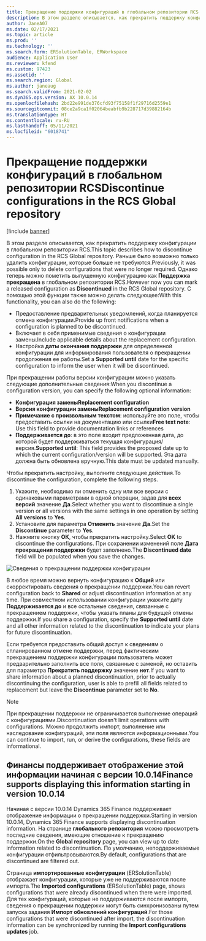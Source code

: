 ```yaml
---
title: Прекращение поддержки конфигураций в глобальном репозитории RCS
description: В этом разделе описывается, как прекратить поддержку конфигураций в глобальном репозитории RCS.
author: JaneA07
ms.date: 02/17/2021
ms.topic: article
ms.prod: ''
ms.technology: ''
ms.search.form: ERSolutionTable, ERWorkspace
audience: Application User
ms.reviewer: kfend
ms.custom: 97423
ms.assetid: ''
ms.search.region: Global
ms.author: janeaug
ms.search.validFrom: 2021-02-02
ms.dyn365.ops.version: AX 10.0.14
ms.openlocfilehash: 2bd22e991de376cfd93f75158f1f29716d2559e1
ms.sourcegitcommit: 08ce2a9ca1f02064beabfb9b228717d39882164b
ms.translationtype: HT
ms.contentlocale: ru-RU
ms.lasthandoff: 05/11/2021
ms.locfileid: "6018741"
---
```

# <a name="discontinue-configurations-in-the-rcs-global-repository"></a><span data-ttu-id="0a1c8-103">Прекращение поддержки конфигураций в глобальном репозитории RCS</span><span class="sxs-lookup"><span data-stu-id="0a1c8-103">Discontinue configurations in the RCS Global repository</span></span>

[!include [banner](../includes/banner.md)]

<span data-ttu-id="0a1c8-104">В этом разделе описывается, как прекратить поддержку конфигурации в глобальном репозитории RCS.</span><span class="sxs-lookup"><span data-stu-id="0a1c8-104">This topic describes how to discontinue configuration in the RCS Global repository.</span></span> <span data-ttu-id="0a1c8-105">Раньше было возможно только удалить конфигурации, которые больше не требуются.</span><span class="sxs-lookup"><span data-stu-id="0a1c8-105">Previously, it was possible only to delete configurations that were no longer required.</span></span> <span data-ttu-id="0a1c8-106">Однако теперь можно пометить выпущенную конфигурацию как **Поддержка прекращена** в глобальном репозитории RCS.</span><span class="sxs-lookup"><span data-stu-id="0a1c8-106">However now you can mark a released configuration as **Discontinued** in the RCS Global repository.</span></span> <span data-ttu-id="0a1c8-107">С помощью этой функции также можно делать следующее:</span><span class="sxs-lookup"><span data-stu-id="0a1c8-107">With this functionality, you can also do the following:</span></span> 
 
 - <span data-ttu-id="0a1c8-108">Предоставление предварительных уведомлений, когда планируется отмена конфигурации.</span><span class="sxs-lookup"><span data-stu-id="0a1c8-108">Provide up front notifications when a configuration is planned to be discontinued.</span></span>
 - <span data-ttu-id="0a1c8-109">Включает в себя применимые сведения о конфигурации замены.</span><span class="sxs-lookup"><span data-stu-id="0a1c8-109">Include applicable details about the replacement configuration.</span></span>
 - <span data-ttu-id="0a1c8-110">Настройка **даты окончания поддержки** для определенной конфигурации для информирования пользователя о прекращении продолжения ее работы.</span><span class="sxs-lookup"><span data-stu-id="0a1c8-110">Set a **Supported until** date for the specific configuration to inform the user when it will be discontinued.</span></span>

<span data-ttu-id="0a1c8-111">При прекращении работы версии конфигурации можно указать следующие дополнительные сведения:</span><span class="sxs-lookup"><span data-stu-id="0a1c8-111">When you discontinue a configuration version, you can specify the following optional information:</span></span>

  - <span data-ttu-id="0a1c8-112">**Конфигурация замены**</span><span class="sxs-lookup"><span data-stu-id="0a1c8-112">**Replacement configuration**</span></span>
  - <span data-ttu-id="0a1c8-113">**Версия конфигурации замены**</span><span class="sxs-lookup"><span data-stu-id="0a1c8-113">**Replacement configuration version**</span></span>
  - <span data-ttu-id="0a1c8-114">**Примечание с произвольным текстом**: используйте это поле, чтобы предоставить ссылки на документацию или ссылки</span><span class="sxs-lookup"><span data-stu-id="0a1c8-114">**Free text note**: Use this field to provide documentation links or references</span></span>
  - <span data-ttu-id="0a1c8-115">**Поддерживается до**: в это поле входит предложенная дата, до которой будет поддерживаться текущая конфигурация/версия.</span><span class="sxs-lookup"><span data-stu-id="0a1c8-115">**Supported until**: This field provides the proposed date up to which the current configuration/version will be supported.</span></span> <span data-ttu-id="0a1c8-116">Эта дата должна быть обновлена вручную.</span><span class="sxs-lookup"><span data-stu-id="0a1c8-116">This date must be updated manually.</span></span>
  
<span data-ttu-id="0a1c8-117">Чтобы прекратить настройку, выполните следующие действия.</span><span class="sxs-lookup"><span data-stu-id="0a1c8-117">To discontinue the configuration, complete the following steps.</span></span> 

1. <span data-ttu-id="0a1c8-118">Укажите, необходимо ли отменить одну или все версии с одинаковыми параметрами в одной операции, задав для **всех версий** значение **Да**.</span><span class="sxs-lookup"><span data-stu-id="0a1c8-118">Select whether you want to discontinue a single version or all versions with the same settings in one operation by setting **All versions** to **Yes**.</span></span> 
2. <span data-ttu-id="0a1c8-119">Установите для параметра **Отменить** значение **Да**.</span><span class="sxs-lookup"><span data-stu-id="0a1c8-119">Set the **Discontinue** parameter to **Yes**.</span></span>
3. <span data-ttu-id="0a1c8-120">Нажмите кнопку **ОК**, чтобы прекратить настройку.</span><span class="sxs-lookup"><span data-stu-id="0a1c8-120">Select **OK** to discontinue the configurations.</span></span> <span data-ttu-id="0a1c8-121">При сохранении изменений поле **Дата прекращения поддержки** будет заполнено.</span><span class="sxs-lookup"><span data-stu-id="0a1c8-121">The **Discontinued date** field will be populated when you save the changes.</span></span>

![Сведения о прекращении поддержки конфигурации](media/Discontinue-details-2.png)
  
<span data-ttu-id="0a1c8-123">В любое время можно вернуть конфигурацию к **Общий** или скорректировать сведения о прекращении поддержки.</span><span class="sxs-lookup"><span data-stu-id="0a1c8-123">You can revert configuration back to **Shared** or adjust discontinuation information at any time.</span></span> <span data-ttu-id="0a1c8-124">При совместном использовании конфигурации укажите дату **Поддерживается до** и все остальные сведения, связанные с прекращением поддержки, чтобы указать планы для будущей отмены поддержки.</span><span class="sxs-lookup"><span data-stu-id="0a1c8-124">If you share a configuration, specify the **Supported until** date and all other information related to the discontinuation to indicate your plans for future discontinuation.</span></span>

<span data-ttu-id="0a1c8-125">Если требуется предоставить общий доступ к сведениям о спланированном отмене поддержки, перед фактическим прекращением поддержки конфигурации пользователь может предварительно заполнить все поля, связанные с заменой, но оставить для параметра **Прекратить поддержку** значение **нет**.</span><span class="sxs-lookup"><span data-stu-id="0a1c8-125">If you want to share information about a planned discontinuation, prior to actually discontinuing the configuration, user is able to prefill all fields related to replacement but leave the **Discontinue** parameter set to **No**.</span></span>

> [!NOTE]
> <span data-ttu-id="0a1c8-126">При прекращении поддержки не ограничивается выполнение операций с конфигурациями.</span><span class="sxs-lookup"><span data-stu-id="0a1c8-126">Discontinuation doesn't limit operations with configurations.</span></span> <span data-ttu-id="0a1c8-127">Можно продолжить импорт, выполнение или наследование конфигураций, эти поля являются информационными.</span><span class="sxs-lookup"><span data-stu-id="0a1c8-127">You can continue to import, run, or derive the configurations, these fields are informational.</span></span>

## <a name="finance-supports-displaying-this-information-starting-in-version-10014"></a><span data-ttu-id="0a1c8-128">Финансы поддерживает отображение этой информации начиная с версии 10.0.14</span><span class="sxs-lookup"><span data-stu-id="0a1c8-128">Finance supports displaying this information starting in version 10.0.14</span></span>

<span data-ttu-id="0a1c8-129">Начиная с версии 10.0.14 Dynamics 365 Finance поддерживает отображение информации о прекращении поддержки.</span><span class="sxs-lookup"><span data-stu-id="0a1c8-129">Starting in version 10.0.14, Dynamics 365 Finance supports displaying discontinuation information.</span></span> <span data-ttu-id="0a1c8-130">На странице **глобального репозитория** можно просмотреть последние сведения, имеющие отношение к прекращению поддержки.</span><span class="sxs-lookup"><span data-stu-id="0a1c8-130">On the **Global repository** page, you can view up to date information related to discontinuation.</span></span> <span data-ttu-id="0a1c8-131">По умолчанию, неподдерживаемые конфигурации отфильтровываются.</span><span class="sxs-lookup"><span data-stu-id="0a1c8-131">By default, configurations that are discontinued are filtered out.</span></span>
  
<span data-ttu-id="0a1c8-132">Страница **импортированные конфигурации** (ERSolutionTable) отображает конфигурации, которые уже не поддерживаются после импорта.</span><span class="sxs-lookup"><span data-stu-id="0a1c8-132">The **Imported configurations** (ERSolutionTable) page, shows configurations that were already discontinued when there were imported.</span></span> <span data-ttu-id="0a1c8-133">Для тех конфигураций, которые не поддерживаются после импорта, сведения о прекращении поддержки могут быть синхронизованы путем запуска задания **Импорт обновлений конфигураций**.</span><span class="sxs-lookup"><span data-stu-id="0a1c8-133">For those configurations that were discontinued after import, the discontinuation information can be synchronized by running the **Import configurations updates** job.</span></span>


